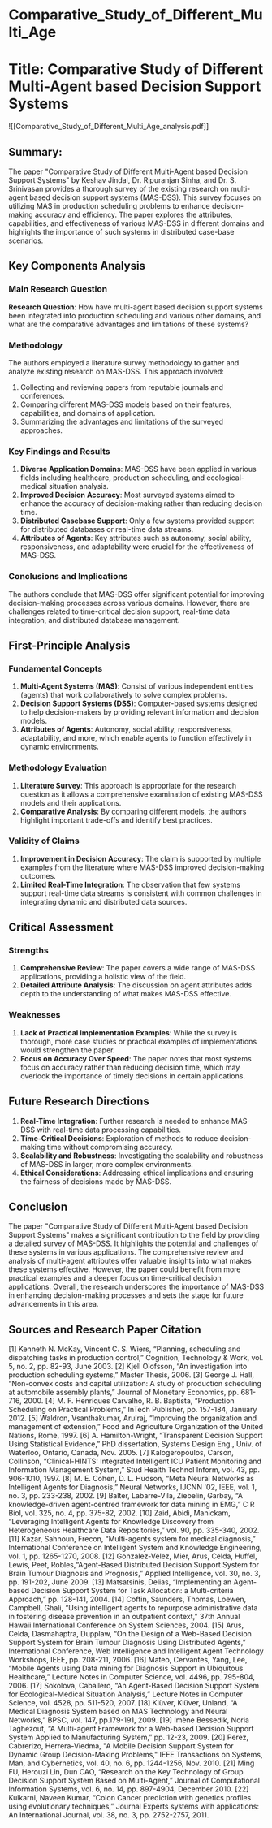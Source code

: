 # Comparative_Study_of_Different_Multi_Age

# Title: Comparative Study of Different Multi-Agent based Decision Support Systems
![[Comparative_Study_of_Different_Multi_Age_analysis.pdf]]

## Summary:
The paper "Comparative Study of Different Multi-Agent based Decision Support Systems" by Keshav Jindal, Dr. Ripuranjan Sinha, and Dr. S. Srinivasan provides a thorough survey of the existing research on multi-agent based decision support systems (MAS-DSS). This survey focuses on utilizing MAS in production scheduling problems to enhance decision-making accuracy and efficiency. The paper explores the attributes, capabilities, and effectiveness of various MAS-DSS in different domains and highlights the importance of such systems in distributed case-base scenarios.

## Key Components Analysis

### Main Research Question

**Research Question**: How have multi-agent based decision support systems been integrated into production scheduling and various other domains, and what are the comparative advantages and limitations of these systems?

### Methodology

The authors employed a literature survey methodology to gather and analyze existing research on MAS-DSS. This approach involved:
1. Collecting and reviewing papers from reputable journals and conferences.
2. Comparing different MAS-DSS models based on their features, capabilities, and domains of application.
3. Summarizing the advantages and limitations of the surveyed approaches.

### Key Findings and Results

1. **Diverse Application Domains**: MAS-DSS have been applied in various fields including healthcare, production scheduling, and ecological-medical situation analysis.
2. **Improved Decision Accuracy**: Most surveyed systems aimed to enhance the accuracy of decision-making rather than reducing decision time.
3. **Distributed Casebase Support**: Only a few systems provided support for distributed databases or real-time data streams.
4. **Attributes of Agents**: Key attributes such as autonomy, social ability, responsiveness, and adaptability were crucial for the effectiveness of MAS-DSS.

### Conclusions and Implications

The authors conclude that MAS-DSS offer significant potential for improving decision-making processes across various domains. However, there are challenges related to time-critical decision support, real-time data integration, and distributed database management.

## First-Principle Analysis

### Fundamental Concepts

1. **Multi-Agent Systems (MAS)**: Consist of various independent entities (agents) that work collaboratively to solve complex problems.
2. **Decision Support Systems (DSS)**: Computer-based systems designed to help decision-makers by providing relevant information and decision models.
3. **Attributes of Agents**: Autonomy, social ability, responsiveness, adaptability, and more, which enable agents to function effectively in dynamic environments.

### Methodology Evaluation

1. **Literature Survey**: This approach is appropriate for the research question as it allows a comprehensive examination of existing MAS-DSS models and their applications.
2. **Comparative Analysis**: By comparing different models, the authors highlight important trade-offs and identify best practices.

### Validity of Claims

1. **Improvement in Decision Accuracy**: The claim is supported by multiple examples from the literature where MAS-DSS improved decision-making outcomes.
2. **Limited Real-Time Integration**: The observation that few systems support real-time data streams is consistent with common challenges in integrating dynamic and distributed data sources.

## Critical Assessment

### Strengths

1. **Comprehensive Review**: The paper covers a wide range of MAS-DSS applications, providing a holistic view of the field.
2. **Detailed Attribute Analysis**: The discussion on agent attributes adds depth to the understanding of what makes MAS-DSS effective.

### Weaknesses

1. **Lack of Practical Implementation Examples**: While the survey is thorough, more case studies or practical examples of implementations would strengthen the paper.
2. **Focus on Accuracy Over Speed**: The paper notes that most systems focus on accuracy rather than reducing decision time, which may overlook the importance of timely decisions in certain applications.

## Future Research Directions

1. **Real-Time Integration**: Further research is needed to enhance MAS-DSS with real-time data processing capabilities.
2. **Time-Critical Decisions**: Exploration of methods to reduce decision-making time without compromising accuracy.
3. **Scalability and Robustness**: Investigating the scalability and robustness of MAS-DSS in larger, more complex environments.
4. **Ethical Considerations**: Addressing ethical implications and ensuring the fairness of decisions made by MAS-DSS.

## Conclusion

The paper "Comparative Study of Different Multi-Agent based Decision Support Systems" makes a significant contribution to the field by providing a detailed survey of MAS-DSS. It highlights the potential and challenges of these systems in various applications. The comprehensive review and analysis of multi-agent attributes offer valuable insights into what makes these systems effective. However, the paper could benefit from more practical examples and a deeper focus on time-critical decision applications. Overall, the research underscores the importance of MAS-DSS in enhancing decision-making processes and sets the stage for future advancements in this area.

## Sources and Research Paper Citation
[1] Kenneth N. McKay, Vincent C. S. Wiers, “Planning, scheduling and dispatching tasks in production control,” Cognition, Technology & Work, vol. 5, no. 2, pp. 82-93, June 2003.
[2] Kjell Olofsson, “An investigation into production scheduling systems,” Master Thesis, 2006.
[3] George J. Hall, “Non-convex costs and capital utilization: A study of production scheduling at automobile assembly plants,” Journal of Monetary Economics, pp. 681-716, 2000.
[4] M. F. Henriques Carvalho, R. B. Baptista, “Production Scheduling on Practical Problems,” InTech Publisher, pp. 157-184, January 2012.
[5] Waldron, Vsanthakumar, Arulraj, “Improving the organization and management of extension,” Food and Agriculture Organization of the United Nations, Rome, 1997.
[6] A. Hamilton-Wright, “Transparent Decision Support Using Statistical Evidence,” PhD dissertation, Systems Design Eng., Univ. of Waterloo, Ontario, Canada, Nov. 2005.
[7] Kalogeropoulos, Carson, Collinson, “Clinical-HINTS: Integrated Intelligent ICU Patient Monitoring and Information Management System,” Stud Health Technol Inform, vol. 43, pp. 906-1010, 1997.
[8] M. E. Cohen, D. L. Hudson, “Meta Neural Networks as Intelligent Agents for Diagnosis,” Neural Networks, IJCNN '02, IEEE, vol. 1, no. 3, pp. 233-238, 2002.
[9] Balter, Labarre-Vila, Ziebelin, Garbay, “A knowledge-driven agent-centred framework for data mining in EMG,” C R Biol, vol. 325, no. 4, pp. 375-82, 2002.
[10] Zaid, Abidi, Manickam, “Leveraging Intelligent Agents for Knowledge Discovery from Heterogeneous Healthcare Data Repositories,” vol. 90, pp. 335-340, 2002.
[11] Kazar, Sahnoun, Frecon, “Multi-agents system for medical diagnosis,” International Conference on Intelligent System and Knowledge Engineering, vol. 1, pp. 1265-1270, 2008.
[12] Gonzalez-Velez, Mier, Arus, Celda, Huffel, Lewis, Peet, Robles,“Agent-Based Distributed Decision Support System for Brain Tumour Diagnosis and Prognosis,” Applied Intelligence, vol. 30, no. 3, pp. 191-202, June 2009.
[13] Matsatsinis, Delias, “Implementing an Agent-based Decision Support System for Task Allocation: a Multi-criteria Approach,” pp. 128-141, 2004.
[14] Coffin, Saunders, Thomas, Loewen, Campbell, Ghali, “Using intelligent agents to repurpose administrative data in fostering disease prevention in an outpatient context,” 37th Annual Hawaii International Conference on System Sciences, 2004.
[15] Arus, Celda, Dasmahaptra, Dupplaw, “On the Design of a Web-Based Decision Support System for Brain Tumour Diagnosis Using Distributed Agents,” International Conference, Web Intelligence and Intelligent Agent Technology Workshops, IEEE, pp. 208-211, 2006.
[16] Mateo, Cervantes, Yang, Lee, “Mobile Agents using Data mining for Diagnosis Support in Ubiquitous Healthcare,” Lecture Notes in Computer Science, vol. 4496, pp. 795-804, 2006.
[17] Sokolova, Caballero, “An Agent-Based Decision Support System for Ecological-Medical Situation Analysis,” Lecture Notes in Computer Science, vol. 4528, pp. 511-520, 2007.
[18] Klüver, Klüver, Unland, “A Medical Diagnosis System based on MAS Technology and Neural Networks,” BPSC, vol. 147, pp.179-191, 2009.
[19] Imène Bessedik, Noria Taghezout, “A Multi-agent Framework for a Web-based Decision Support System Applied to Manufacturing System,” pp. 12-23, 2009.
[20] Perez, Cabrerizo, Herrera-Viedma, "A Mobile Decision Support System for Dynamic Group Decision-Making Problems," IEEE Transactions on Systems, Man, and Cybernetics, vol. 40, no. 6, pp. 1244-1256, Nov. 2010.
[21] Ming FU, Herouzi Lin, Dun CAO, “Research on the Key Technology of Group Decision Support System Based on Multi-Agent,” Journal of Computational Information Systems, vol. 6, no. 14, pp. 897-4904, December 2010.
[22] Kulkarni, Naveen Kumar, “Colon Cancer prediction with genetics profiles using evolutionary techniques,” Journal Experts systems with applications: An International Journal, vol. 38, no. 3, pp. 2752-2757, 2011.